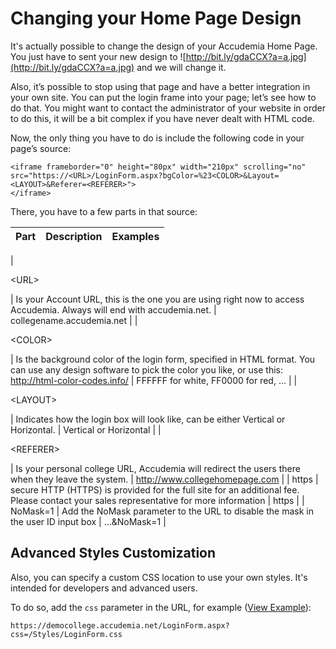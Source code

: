 # Changing your Home Page Design #

It's actually possible to change the design of your Accudemia Home Page. You just have to sent your new design to ![http://bit.ly/gdaCCX?a=a.jpg](http://bit.ly/gdaCCX?a=a.jpg) and we will change it.

Also, it’s possible to stop using that page and have a better integration in your own site. You can put the login frame into your page; let’s see how to do that. You might want to contact the administrator of your website in order to do this, it will be a bit complex if you have never dealt with HTML code.

Now, the only thing you have to do is include the following code in your page’s source:

```
<iframe frameborder="0" height="80px" width="210px" scrolling="no"
src="https://<URL>/LoginForm.aspx?bgColor=%23<COLOR>&Layout=<LAYOUT>&Referer=<REFERER>">
</iframe>
```


There, you have to a few parts in that source:

| **Part** | **Description** | **Examples** |
|:---------|:----------------|:-------------|
| 

&lt;URL&gt;

 | Is your Account URL, this is the one you are using right now to access Accudemia. Always will end with accudemia.net. | collegename.accudemia.net |
| 

&lt;COLOR&gt;

 | Is the background color of the login form, specified in HTML format. You can use any design software to pick the color you like, or use this: http://html-color-codes.info/ | FFFFFF for white, FF0000 for red, ... |
| 

&lt;LAYOUT&gt;

 | Indicates how the login box will look like, can be either Vertical or Horizontal. | Vertical or Horizontal |
| 

&lt;REFERER&gt;

 | Is your personal college URL, Accudemia will redirect the users there when they leave the system. | http://www.collegehomepage.com |
| https | secure HTTP (HTTPS) is provided for the full site for an additional fee. Please contact your sales representative for more information | https |
| NoMask=1 | Add the NoMask parameter to the URL to disable the mask in the user ID input box | ...&NoMask=1 |


## Advanced Styles Customization ##

Also, you can specify a custom CSS location to use your own styles. It's intended for developers and advanced users.

To do so, add the `css` parameter in the URL, for example ([View Example](https://democollege.accudemia.net/LoginForm.aspx?css=/Styles/LoginForm.css)):
```
https://democollege.accudemia.net/LoginForm.aspx?css=/Styles/LoginForm.css
```